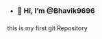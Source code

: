 - <h3>👋 Hi, I’m @Bhavik9696<br><h3>
this is my first git Repository

<!---
Bhavik9696/Bhavik9696 is a ✨ special ✨ repository because its `README.md` (this file) appears on your GitHub profile.
You can click the Preview link to take a look at your changes.
--->
